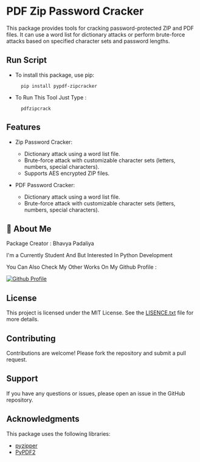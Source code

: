 
# PDF Zip Password Cracker

This package provides tools for cracking password-protected ZIP and PDF files. It can use a word list for dictionary attacks or perform brute-force attacks based on specified character sets and password lengths.

## Run Script


- To install this package, use pip:

        pip install pypdf-zipcracker

- To Run This Tool Just Type :

        pdfzipcrack
    
## Features

- Zip Password Cracker:
    - Dictionary attack using a word list file.
    - Brute-force attack with customizable character sets (letters, numbers, special characters).
    - Supports AES encrypted ZIP files.

- PDF Password Cracker:
    - Dictionary attack using a word list file.
    - Brute-force attack with customizable character sets (letters, numbers, special characters).


## 🚀 About Me

Package Creator : Bhavya Padaliya 

I'm a Currently Student And But Interested In Python Development

You Can Also Check My Other Works On My Github Profile : 

[![Github Profile](https://img.shields.io/badge/Github_Profile-000?style=for-the-badge)](https://github.com/neuqs90)

License
-------

This project is licensed under the MIT License. See the [LISENCE.txt](https://github.com/neuqs90/pdfzipcracker/blob/fd7829df3844ccdfe00f43a3f3f859116694b47f/LISENCE.txt) file for more details.

Contributing
------------

Contributions are welcome! Please fork the repository and submit a pull request.

Support
-------

If you have any questions or issues, please open an issue in the GitHub repository.

Acknowledgments
---------------

This package uses the following libraries:

- [pyzipper](https://github.com/danifus/pyzipper.git)
- [PyPDF2](https://pypi.org/project/PyPDF2/)